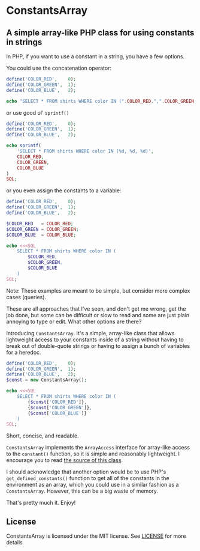 # ConstantsArray

## A simple array-like PHP class for using constants in strings

In PHP, if you want to use a constant in a string, you have a few
options.

You could use the concatenation operator:

```php
define('COLOR_RED',    0);
define('COLOR_GREEN',  1);
define('COLOR_BLUE',   2);

echo "SELECT * FROM shirts WHERE color IN (".COLOR_RED.",".COLOR_GREEN.",".COLOR_BLUE.")";

```

or use good ol' `sprintf()`

```php
define('COLOR_RED',    0);
define('COLOR_GREEN',  1);
define('COLOR_BLUE',   2);

echo sprintf(
	'SELECT * FROM shirts WHERE color IN (%d, %d, %d)',
	COLOR_RED,
	COLOR_GREEN,
	COLOR_BLUE
)
SQL;
```

or you even assign the constants to a variable:

```php
define('COLOR_RED',    0);
define('COLOR_GREEN',  1);
define('COLOR_BLUE',   2);

$COLOR_RED   = COLOR_RED;
$COLOR_GREEN = COLOR_GREEN;
$COLOR_BLUE  = COLOR_BLUE;

echo <<<SQL
	SELECT * FROM shirts WHERE color IN (
		$COLOR_RED,
		$COLOR_GREEN,
		$COLOR_BLUE
	)
SQL;
```

Note: These examples are meant to be simple, but consider more complex cases (queries).

These are all approaches that I've seen, and don't get me wrong, get the
job done, but some can be difficult or slow to read and some are just
plain annoying to type or edit. What other options are there?

Introducing `ConstantsArray`. It's a simple, array-like class that
allows lightweight access to your constants inside of a string without
having to break out of double-quote strings or having to assign
a bunch of variables for a heredoc.

```php
define('COLOR_RED',    0);
define('COLOR_GREEN',  1);
define('COLOR_BLUE',   2);
$const = new ConstantsArray();

echo <<<SQL
	SELECT * FROM shirts WHERE color IN (
		{$const['COLOR_RED']},
		{$const['COLOR_GREEN']},
		{$const['COLOR_BLUE']}
	)
SQL;
```

Short, concise, and readable.

`ConstantsArray` implements the `ArrayAccess` interface for array-like
access to the `constant()` function, so it is simple and reasonably lightweight.
I encourage you to read [the source of this class][ConstantsArray].

I should acknowledge that another option would be to use PHP's
`get_defined_constants()` function to get all of the constants in the
environment as an array, which you could use in a similar fashion as a
`ConstantsArray`. However, this can be a big waste of memory. 

That's pretty much it. Enjoy!

## License

ConstantsArray is licensed under the MIT license. See [LICENSE]
for more details

[ConstantsArray]: https://github.com/loganlinn/ConstantsArray/blob/master/ConstantsArray.php
[LICENSE]: http://raw.github.com/loganlinn/ConstantsArray/master/MIT-LICENSE.txt
